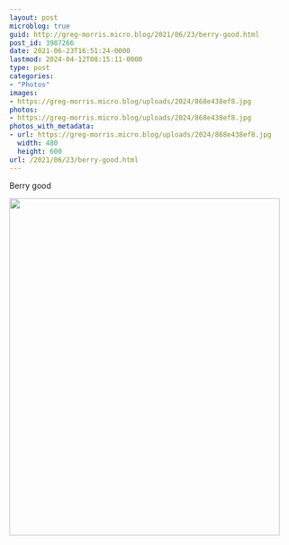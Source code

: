 ```yaml
---
layout: post
microblog: true
guid: http://greg-morris.micro.blog/2021/06/23/berry-good.html
post_id: 3987266
date: 2021-06-23T16:51:24-0000
lastmod: 2024-04-12T08:15:11-0000
type: post
categories:
- "Photos"
images:
- https://greg-morris.micro.blog/uploads/2024/868e438ef8.jpg
photos:
- https://greg-morris.micro.blog/uploads/2024/868e438ef8.jpg
photos_with_metadata:
- url: https://greg-morris.micro.blog/uploads/2024/868e438ef8.jpg
  width: 480
  height: 600
url: /2021/06/23/berry-good.html
---
```


<p>Berry good</p><p><img src="uploads/2024/868e438ef8.jpg" alt="" width="480" height="600" /></p>
